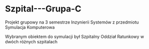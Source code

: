 # Szpital---Grupa-C

Projekt grupowy na 3 semestrze Inzynierii Systemów z przedmiotu Symulacja Komputerowa

Wybranym obiektem do symulacji był Szpitalny Oddział Ratunkowy w dwóch różnych szpitalach
